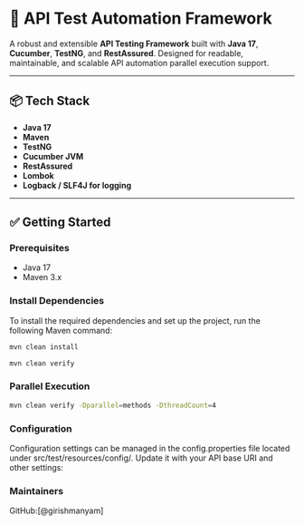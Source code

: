 # 🧪 API Test Automation Framework

A robust and extensible **API Testing Framework** built with **Java 17**, **Cucumber**, **TestNG**, and **RestAssured**.
Designed for readable, maintainable, and scalable API automation parallel execution support.

---

## 📦 Tech Stack

- **Java 17**
- **Maven**
- **TestNG**
- **Cucumber JVM**
- **RestAssured**
- **Lombok**
- **Logback / SLF4J for logging**

---

## ✅ Getting Started

### Prerequisites

- Java 17
- Maven 3.x

### Install Dependencies

To install the required dependencies and set up the project, run the following Maven command:

```bash
mvn clean install

mvn clean verify

```

### Parallel Execution

```bash
mvn clean verify -Dparallel=methods -DthreadCount=4
```

### Configuration

Configuration settings can be managed in the config.properties file located under src/test/resources/config/.
Update it with your API base URI and other settings:

### Maintainers

GitHub:[@girishmanyam]


